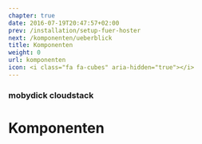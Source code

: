 ```yaml
---
chapter: true
date: 2016-07-19T20:47:57+02:00
prev: /installation/setup-fuer-hoster
next: /komponenten/ueberblick
title: Komponenten
weight: 0
url: komponenten
icon: <i class="fa fa-cubes" aria-hidden="true"></i>
---
```


### mobydick cloudstack

# Komponenten
